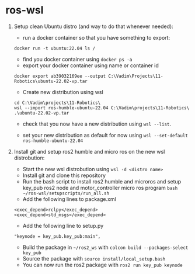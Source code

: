 # ros-wsl

1. Setup clean Ubuntu distro (and way to do that whenever needed):
    - run a docker container so that you have something to export:
    ```
    docker run -t ubuntu:22.04 ls /
    ```
    - find you docker container using `docker ps -a`
    - export your docker container using name or container id
    ```
    docker export ab39032169ee --output C:\Vadim\Projects\11-Robotics\ubuntu-22.02-vp.tar
    ```
    - Create new distribution using wsl
    ```
    cd C:\Vadim\projects\11-Robotics\
    wsl --import ros-humble-ubuntu-22.04 C:\Vadim\projects\11-Robotics\ .\ubuntu-22.02-vp.tar 
    ```
    - check that you now have a new distribution using `wsl --list`.  

    - set your new distribution as default for now
    using `wsl --set-default ros-humble-ubuntu-22.04`

2. Install git and setup ros2 humble and micro ros on the new wsl distrobution:
    - Start the new wsl distrobution using `wsl -d <distro name>`
    - Install git and clone this repository
    - Run the bash script to install ros2 humble and microros and setup key_pub ros2 node and motor_controller micro ros program `bash ~/ros-wsl/setupscripts/run_all.sh`
    - Add the following lines to package.xml
    ```
    <exec_depend>rclpy</exec_depend>
    <exec_depend>std_msgs</exec_depend>
    ```
    - Add the following line to setup.py
    ```
    "keynode = key_pub.key_pub:main",
    ```
    - Build the package in `~/ros2_ws` with `colcon build --packages-select key_pub`
    - Source the package with `source install/local_setup.bash`
    - You can now run the ros2 package with `ros2 run key_pub keynode`
    
